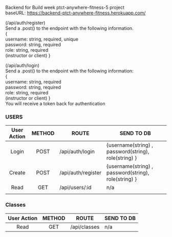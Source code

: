 Backend for Build week ptct-anywhere-fitness-5 project <br/>
baseURL: https://backend-ptct-anywhere-fitness.herokuapp.com/

(/api/auth/register)<br/>
Send a .post() to the endpoint with the following information.<br/>
{<br/>
username: string, required, unique<br/>
password: string, required<br/>
role: string, required<br/> (instructor or client)
}<br/>

(/api/auth/login)<br/>
Send a .post() to the endpoint with the following information:<br/>
{<br/>
username: string, required<br/>
password: string, required<br/>
role: string, required<br/> (instructor or client)
}<br/>
You will receive a token back for authentication<br/>

### USERS

| User Action | METHOD | ROUTE              | SEND TO DB                                           |
| :---------: | :----: | ------------------ | ---------------------------------------------------- |
|    Login    |  POST  | /api/auth/login    | {username(string) , password(string), role(string) } |
|   Create    |  POST  | /api/auth/register | {username(string) , password(string), role(string) } |
|    Read     |  GET   | /api/users/:id     | n/a                                                  |
|  |

### Classes

| User Action | METHOD | ROUTE        | SEND TO DB |
| :---------: | :----: | ------------ | ---------- |
|    Read     |  GET   | /api/classes | n/a        |
